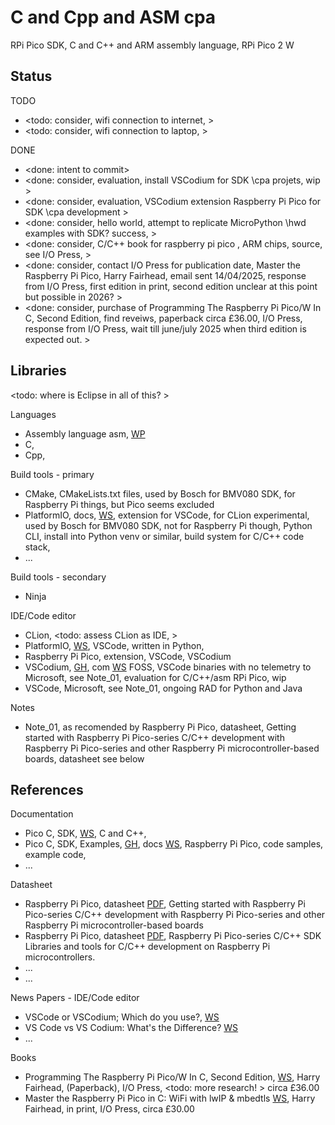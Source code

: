 # C and Cpp and ASM cpa 

RPi Pico SDK, C and C++ and ARM assembly language, RPi Pico 2 W 

## Status

TODO
* <todo: consider, wifi connection to internet, >
* <todo: consider, wifi connection to laptop, >

DONE
* <done: intent to commit>
* <done: consider, evaluation, install VSCodium for SDK \cpa projets, wip >
* <done: consider, evaluation, VSCodium extension Raspberry Pi Pico for SDK \cpa development >
* <done: consider, hello world, attempt to replicate MicroPython \hwd examples with SDK?  success, >
* <done: consider, C/C++ book for raspberry pi pico , ARM chips, source, see I/O Press, >
* <done: consider, contact I/O Press for publication date, Master the Raspberry Pi Pico, Harry Fairhead, email sent 14/04/2025, response from I/O Press, first edition in print, second edition unclear at this point but possible in 2026? >
* <done: consider, purchase of Programming The Raspberry Pi Pico/W In C, Second Edition, find reveiws, paperback circa £36.00, I/O Press, response from I/O Press, wait till june/july 2025 when third edition is expected out. >

## Libraries
<todo: where is Eclipse in all of this? >

Languages
* Assembly language asm, [WP](https://en.wikipedia.org/wiki/Assembly_language) 
* C, 
* Cpp, 

Build tools - primary
* CMake, CMakeLists.txt files, used by Bosch for BMV080 SDK, for Raspberry Pi things, but Pico seems excluded
* PlatformIO, docs, [WS](https://docs.platformio.org/en/latest/integration/ide/pioide.html), extension for VSCode, for CLion experimental, used by Bosch for BMV080 SDK, not for Raspberry Pi though, Python CLI, install into Python venv or similar, build system for C/C++ code stack, 
* ...

Build tools - secondary
* Ninja

IDE/Code editor
* CLion, <todo: assess CLion as IDE, >
* PlatformIO, [WS](https://docs.platformio.org/en/latest/what-is-platformio.html), VSCode, written in Python, 
* Raspberry Pi Pico, extension, VSCode, VSCodium
* VSCodium, [GH](https://github.com/VSCodium), com [WS](https://vscodium.com/) FOSS, VSCode binaries with no telemetry to Microsoft, see Note_01, evaluation for C/C++/asm RPi Pico, wip
* VSCode, Microsoft, see Note_01, ongoing RAD for Python and Java 

Notes
* Note_01, as recomended by Raspberry Pi Pico, datasheet, Getting started with Raspberry Pi Pico-series C/C++ development with Raspberry Pi Pico-series and other Raspberry Pi microcontroller-based boards, datasheet see below

## References

Documentation
* Pico C, SDK, [WS](https://www.raspberrypi.com/documentation/pico-sdk/), C and C++, 
* Pico C, SDK, Examples, [GH](https://github.com/raspberrypi/pico-examples), docs [WS](https://www.raspberrypi.com/documentation/pico-sdk/examples_page.html#examples_page), Raspberry Pi Pico, code samples, example code, 
* ...

Datasheet
* Raspberry Pi Pico, datasheet [PDF](https://datasheets.raspberrypi.com/pico/getting-started-with-pico.pdf), Getting started with Raspberry Pi Pico-series C/C++ development with Raspberry Pi Pico-series and other Raspberry Pi microcontroller-based boards
* Raspberry Pi Pico, datasheet [PDF](https://datasheets.raspberrypi.com/pico/raspberry-pi-pico-c-sdk.pdf), Raspberry Pi Pico-series C/C++ SDK Libraries and tools for C/C++ development on Raspberry Pi microcontrollers. 
* ...
* ...

News Papers - IDE/Code editor
* VSCode or VSCodium; Which do you use?, [WS](https://www.reddit.com/r/learnprogramming/comments/u2m5di/vscode_or_vscodium_which_do_you_use/)
* VS Code vs VS Codium: What's the Difference? [WS](https://itsfoss.com/vs-code-vs-codium/)
* ...

Books
* Programming The Raspberry Pi Pico/W In C, Second Edition, [WS](https://www.iopress.info/index.php/books/pico/programming-the-raspberry-pi-pico-w-in-c-2ed), Harry Fairhead, (Paperback), I/O Press, <todo: more research! > circa £36.00 
* Master the Raspberry Pi Pico in C: WiFi with lwIP & mbedtls [WS](https://www.iopress.info/index.php/books/pico/master-the-raspberry-pi-pico-in-c-wifi-with-lwip-mbedtls), Harry Fairhead, in print, I/O Press, circa £30.00
